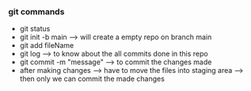 ### git commands

* git status
* git init -b main --> will create a empty repo on branch main
* git add fileName
* git log --> to know about the all commits done in this repo
* git commit -m "message" --> to commit the changes made
* after making changes --> have to move the files into staging area --> then only we can commit the made changes